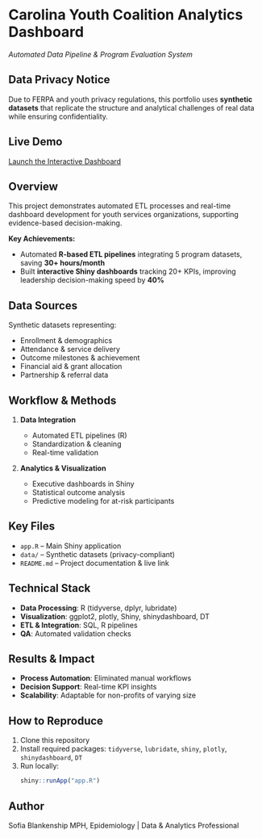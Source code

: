 # Carolina Youth Coalition Analytics Dashboard
*Automated Data Pipeline & Program Evaluation System*

## Data Privacy Notice
Due to FERPA and youth privacy regulations, this portfolio uses **synthetic datasets** that replicate the structure and analytical challenges of real data while ensuring confidentiality.

## Live Demo
[Launch the Interactive Dashboard](https://sofiablankenship0.shinyapps.io/cyc_mirror_project/)

## Overview
This project demonstrates automated ETL processes and real-time dashboard development for youth services organizations, supporting evidence-based decision-making.

**Key Achievements:**
- Automated **R-based ETL pipelines** integrating 5 program datasets, saving **30+ hours/month**  
- Built **interactive Shiny dashboards** tracking 20+ KPIs, improving leadership decision-making speed by **40%**  

## Data Sources
Synthetic datasets representing:
- Enrollment & demographics  
- Attendance & service delivery  
- Outcome milestones & achievement  
- Financial aid & grant allocation  
- Partnership & referral data  

## Workflow & Methods
1. **Data Integration**
   - Automated ETL pipelines (R)  
   - Standardization & cleaning  
   - Real-time validation  

2. **Analytics & Visualization**
   - Executive dashboards in Shiny  
   - Statistical outcome analysis  
   - Predictive modeling for at-risk participants  

## Key Files
- `app.R` – Main Shiny application  
- `data/` – Synthetic datasets (privacy-compliant)  
- `README.md` – Project documentation & live link  

## Technical Stack
- **Data Processing**: R (tidyverse, dplyr, lubridate)  
- **Visualization**: ggplot2, plotly, Shiny, shinydashboard, DT  
- **ETL & Integration**: SQL, R pipelines  
- **QA**: Automated validation checks  

## Results & Impact
- **Process Automation**: Eliminated manual workflows  
- **Decision Support**: Real-time KPI insights  
- **Scalability**: Adaptable for non-profits of varying size  

## How to Reproduce
1. Clone this repository  
2. Install required packages: `tidyverse`, `lubridate`, `shiny`, `plotly`, `shinydashboard`, `DT`  
3. Run locally:  
   ```r
   shiny::runApp("app.R")

## Author 
Sofia Blankenship
MPH, Epidemiology | Data & Analytics Professional 
